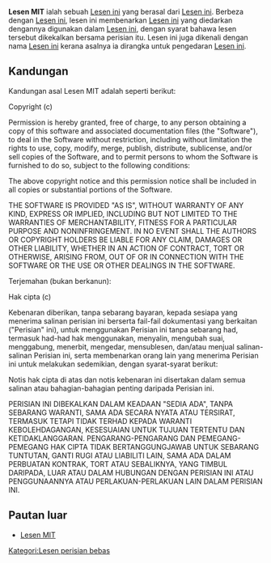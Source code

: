 **Lesen MIT** ialah sebuah [Lesen ini](Lesen_ini "wikilink") yang berasal dari [Lesen ini](Lesen_ini "wikilink"). Berbeza dengan [Lesen ini](Lesen_ini "wikilink"), lesen ini membenarkan [Lesen ini](Lesen_ini "wikilink") yang diedarkan dengannya digunakan dalam [Lesen ini](Lesen_ini "wikilink"), dengan syarat bahawa lesen tersebut dikekalkan bersama perisian itu. Lesen ini juga dikenali dengan nama [Lesen ini](Lesen_ini "wikilink") kerana asalnya ia dirangka untuk pengedaran [Lesen ini](Lesen_ini "wikilink").

## Kandungan

Kandungan asal Lesen MIT adalah seperti berikut:

  
Copyright (c) <year> <copyright holders>

<!-- -->

  
Permission is hereby granted, free of charge, to any person obtaining a copy of this software and associated documentation files (the "Software"), to deal in the Software without restriction, including without limitation the rights to use, copy, modify, merge, publish, distribute, sublicense, and/or sell copies of the Software, and to permit persons to whom the Software is furnished to do so, subject to the following conditions:

<!-- -->

  
The above copyright notice and this permission notice shall be included in all copies or substantial portions of the Software.

<!-- -->

  
THE SOFTWARE IS PROVIDED "AS IS", WITHOUT WARRANTY OF ANY KIND, EXPRESS OR IMPLIED, INCLUDING BUT NOT LIMITED TO THE WARRANTIES OF MERCHANTABILITY, FITNESS FOR A PARTICULAR PURPOSE AND NONINFRINGEMENT. IN NO EVENT SHALL THE AUTHORS OR COPYRIGHT HOLDERS BE LIABLE FOR ANY CLAIM, DAMAGES OR OTHER LIABILITY, WHETHER IN AN ACTION OF CONTRACT, TORT OR OTHERWISE, ARISING FROM, OUT OF OR IN CONNECTION WITH THE SOFTWARE OR THE USE OR OTHER DEALINGS IN THE SOFTWARE.

Terjemahan (bukan berkanun):

  
Hak cipta (c) <tahun> <pemegang-pemegang hak cipta>

<!-- -->

  
Kebenaran diberikan, tanpa sebarang bayaran, kepada sesiapa yang menerima salinan perisian ini berserta fail-fail dokumentasi yang berkaitan ("Perisian" ini), untuk menggunakan Perisian ini tanpa sebarang had, termasuk had-had hak menggunakan, menyalin, mengubah suai, menggabung, menerbit, mengedar, mensublesen, dan/atau menjual salinan-salinan Perisian ini, serta membenarkan orang lain yang menerima Perisian ini untuk melakukan sedemikian, dengan syarat-syarat berikut:

<!-- -->

  
Notis hak cipta di atas dan notis kebenaran ini disertakan dalam semua salinan atau bahagian-bahagian penting daripada Perisian ini.

<!-- -->

  
PERISIAN INI DIBEKALKAN DALAM KEADAAN "SEDIA ADA", TANPA SEBARANG WARANTI, SAMA ADA SECARA NYATA ATAU TERSIRAT, TERMASUK TETAPI TIDAK TERHAD KEPADA WARANTI KEBOLEHDAGANGAN, KESESUAIAN UNTUK TUJUAN TERTENTU DAN KETIDAKLANGGARAN. PENGARANG-PENGARANG DAN PEMEGANG-PEMEGANG HAK CIPTA TIDAK BERTANGGUNGJAWAB UNTUK SEBARANG TUNTUTAN, GANTI RUGI ATAU LIABILITI LAIN, SAMA ADA DALAM PERBUATAN KONTRAK, TORT ATAU SEBALIKNYA, YANG TIMBUL DARIPADA, LUAR ATAU DALAM HUBUNGAN DENGAN PERISIAN INI ATAU PENGGUNAANNYA ATAU PERLAKUAN-PERLAKUAN LAIN DALAM PERISIAN INI.

## Pautan luar

-   [Lesen MIT](http://www.opensource.org/licenses/mit-license.php)

[Kategori:Lesen perisian bebas](Kategori:Lesen_perisian_bebas "wikilink")
